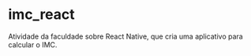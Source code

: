 # imc_react
Atividade da faculdade sobre React Native, que cria uma aplicativo para calcular o IMC.
